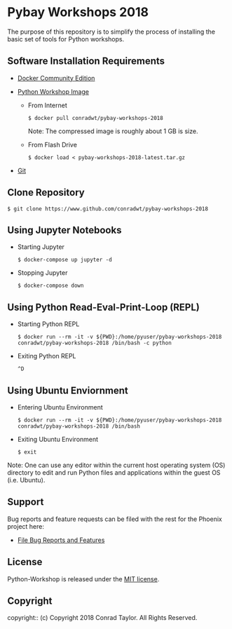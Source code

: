 # Pybay Workshops 2018

The purpose of this repository is to simplify the process of installing the basic set of tools for Python workshops.

## Software Installation Requirements

- [Docker Community Edition](https://www.docker.com/community-edition)

- [Python Workshop Image](https://hub.docker.com/r/conradwt/pybay-workshops-2018/)

  - From Internet

    ```
    $ docker pull conradwt/pybay-workshops-2018
    ```

    Note: The compressed image is roughly about 1 GB is size.

  - From Flash Drive

    ```
    $ docker load < pybay-workshops-2018-latest.tar.gz
    ```

- [Git](https://git-scm.com)

## Clone Repository

```
$ git clone https://www.github.com/conradwt/pybay-workshops-2018
```

## Using Jupyter Notebooks

- Starting Jupyter

  ```
  $ docker-compose up jupyter -d
  ```

- Stopping Jupyter

  ```
  $ docker-compose down
  ```

## Using Python Read-Eval-Print-Loop (REPL)

- Starting Python REPL

  ```
  $ docker run --rm -it -v ${PWD}:/home/pyuser/pybay-workshops-2018 conradwt/pybay-workshops-2018 /bin/bash -c python
  ```

- Exiting Python REPL

  ```
  ^D
  ```

## Using Ubuntu Enviornment

- Entering Ubuntu Environment

  ```
  $ docker run --rm -it -v ${PWD}:/home/pyuser/pybay-workshops-2018 conradwt/pybay-workshops-2018 /bin/bash
  ```

- Exiting Ubuntu Environment

  ```
  $ exit
  ```

Note: One can use any editor within the current host operating system (OS) directory to
edit and run Python files and applications within the guest OS (i.e. Ubuntu).

## Support

Bug reports and feature requests can be filed with the rest for the Phoenix project here:

- [File Bug Reports and Features](https://github.com/conradwt/pybay-workshops-2018/issues)

## License

Python-Workshop is released under the [MIT license](https://mit-license.org).

## Copyright

copyright:: (c) Copyright 2018 Conrad Taylor. All Rights Reserved.
